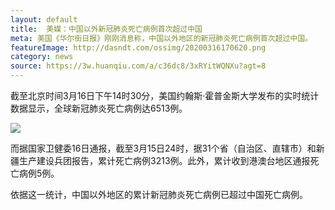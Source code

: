 ```yaml
---
layout: default
title:  美媒：中国以外新冠肺炎死亡病例首次超过中国
meta: 美国《华尔街日报》刚刚消息称，中国以外地区的新冠肺炎死亡病例首次超过中国。
featureImage: http://dasndt.com/ossimg/20200316170620.png
category: news
source: https://3w.huanqiu.com/a/c36dc8/3xRYitWQNXu?agt=8
---
```


截至北京时间3月16日下午14时30分，美国约翰斯·霍普金斯大学发布的实时统计数据显示，全球新冠肺炎死亡病例达6513例。

![](http://dasndt.com/ossimg/20200316170721.png)

而据国家卫健委16日通报，截至3月15日24时，据31个省（自治区、直辖市）和新疆生产建设兵团报告，累计死亡病例3213例。此外，累计收到港澳台地区通报死亡病例5例。

依据这一统计，中国以外地区的累计新冠肺炎死亡病例已超过中国死亡病例。